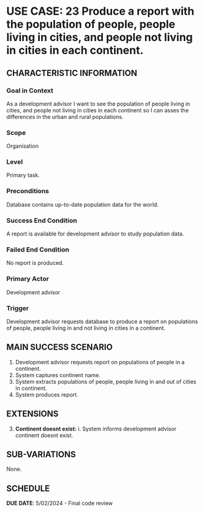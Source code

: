 # USE CASE: 23 Produce a report with the population of people, people living in cities, and people not living in cities in each continent.

## CHARACTERISTIC INFORMATION

### Goal in Context

As a development advisor I want to see the population of people living in cities, and people not living in cities in each continent so I can asses the differences in the urban and rural populations.

### Scope

Organisation

### Level

Primary task.

### Preconditions

Database contains up-to-date population data for the world.

### Success End Condition

A report is available for development advisor to study population data.

### Failed End Condition

No report is produced.

### Primary Actor

Development advisor

### Trigger

Development advisor requests database to produce a report on populations of people, people living in and not living in cities in a continent.

## MAIN SUCCESS SCENARIO

1. Development advisor requests report on populations of people in a continent.
2. System captures continent name.
3. System extracts populations of people, people living in and out of cities in continent.
4. System produces report.

## EXTENSIONS

3. **Continent doesnt exist:**
   i. System informs development advisor continent doesnt exist.

## SUB-VARIATIONS

None.

## SCHEDULE

**DUE DATE**: 5/02/2024 - Final code review
